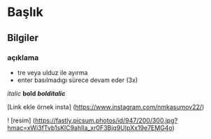 # Başlık

## Bilgiler

### açıklama

- tre veya ulduz ile ayırma
- enter basılmadıgı sürece devam eder (3x)

*italic* **bold** ***bolditalic***

[Link ekle örnek insta] (https://www.instagram.com/nmkasumov22/)

! [resim] (https://fastly.picsum.photos/id/947/200/300.jpg?hmac=xWi3fTvb1sKlC9ahIla_xr0F3Bjq9UIpXx19e7EMG4o)
